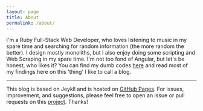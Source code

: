 ```yaml
---
layout: page
title: About
permalink: /about/
---
```


I'm a Ruby Full-Stack Web Developer, who loves listening to music in my spare time and searching for random information (the more random the better). I design mostly monoliths, but I also enjoy doing some scripting and Web Scraping in my spare time. I'm not too fond of Angular, but let's be honest, who likes it? You can find my dumb codes [here](https://github.com/sosolidkk/) and read most of my findings here on this 'thing' I like to call a blog.

---

This blog is based on Jeykll and is hosted on [GitHub Pages](https://pages.github.com/). For issues, improvement, and suggestions, please feel free to open an issue or pull requests on this [project](https://github.com/sosolidkk/sosolidkk.github.io). Thanks!
